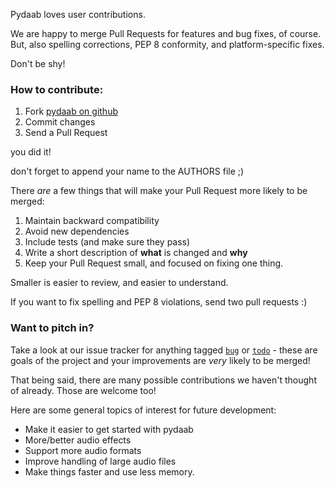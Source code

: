 Pydaab loves user contributions.

We are happy to merge Pull Requests for features and bug fixes, of course. But, also spelling corrections, PEP 8 conformity, and platform-specific fixes.

Don't be shy!

### How to contribute:

1. Fork [pydaab on github](https://github.com/lamnguyenx/pydaab)
2. Commit changes
3. Send a Pull Request

you did it!

don't forget to append your name to the AUTHORS file ;)

There _are_ a few things that will make your Pull Request more likely to be merged:

1. Maintain backward compatibility
2. Avoid new dependencies
3. Include tests (and make sure they pass)
4. Write a short description of **what** is changed and **why**
5. Keep your Pull Request small, and focused on fixing one thing.

  Smaller is easier to review, and easier to understand.

  If you want to fix spelling and PEP 8 violations, send two pull requests :)


### Want to pitch in?

Take a look at our issue tracker for anything tagged [`bug`][bugs] or [`todo`][todos] - these are goals of the project and your improvements are _very_ likely to be merged!

That being said, there are many possible contributions we haven't thought of already. Those are welcome too!

Here are some general topics of interest for future development:

- Make it easier to get started with pydaab
- More/better audio effects
- Support more audio formats
- Improve handling of large audio files
- Make things faster and use less memory.

[bugs]: https://github.com/lamnguyenx/pydaab/issues?q=is%3Aissue+is%3Aopen+label%3Abug
[todos]: https://github.com/lamnguyenx/pydaab/issues?q=is%3Aissue+is%3Aopen+label%3Atodo
